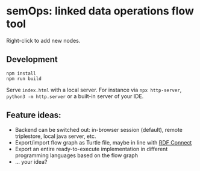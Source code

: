 # semOps: linked data operations flow tool

Right-click to add new nodes.

## Development

```shell
npm install
npm run build
```

Serve `index.html` with a local server. For instance via `npx http-server`, `python3 -m http.server` or a built-in server of your IDE. 


## Feature ideas:
- Backend can be switched out: in-browser session (default), remote triplestore, local java server, etc.
- Export/import flow graph as Turtle file, maybe in line with [RDF Connect](https://github.com/rdf-connect)
- Export an entire ready-to-execute implementation in different programming languages based on the flow graph
- ... your idea?
